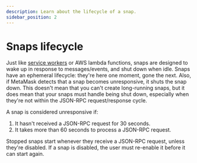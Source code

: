 ```yaml
---
description: Learn about the lifecycle of a snap.
sidebar_position: 2
---
```


# Snaps lifecycle

Just like [service workers](https://developer.mozilla.org/en-US/docs/Web/API/Service_Worker_API) or
AWS lambda functions, snaps are designed to wake up in response to messages/events, and shut down
when idle.
Snaps have an ephemeral lifecycle: they're here one moment, gone the next.
Also, if MetaMask detects that a snap becomes unresponsive, it shuts the snap down.
This doesn't mean that you can't create long-running snaps, but it does mean that your snaps must
handle being shut down, especially when they're not within the JSON-RPC request/response cycle.

A snap is considered unresponsive if:

1. It hasn't received a JSON-RPC request for 30 seconds.
1. It takes more than 60 seconds to process a JSON-RPC request.

Stopped snaps start whenever they receive a JSON-RPC request, unless they're disabled.
If a snap is disabled, the user must re-enable it before it can start again.
